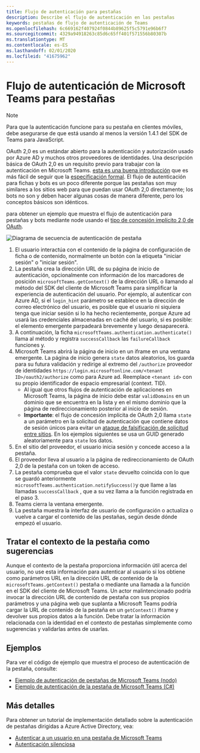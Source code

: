 ```yaml
---
title: Flujo de autenticación para pestañas
description: Describe el flujo de autenticación en las pestañas
keywords: pestañas de flujo de autenticación de Teams
ms.openlocfilehash: 6c669162f407924f0844b89625f5c5791e96b6f7
ms.sourcegitcommit: 4329a94918263c85d6c65ff401f571556b80307b
ms.translationtype: MT
ms.contentlocale: es-ES
ms.lasthandoff: 02/01/2020
ms.locfileid: "41675962"
---
```

# <a name="microsoft-teams-authentication-flow-for-tabs"></a>Flujo de autenticación de Microsoft Teams para pestañas

> [!Note]
> Para que la autenticación funcione para su pestaña en clientes móviles, debe asegurarse de que está usando al menos la versión 1.4.1 del SDK de Teams para JavaScript.

OAuth 2,0 es un estándar abierto para la autenticación y autorización usado por Azure AD y muchos otros proveedores de identidades. Una descripción básica de OAuth 2,0 es un requisito previo para trabajar con la autenticación en Microsoft Teams. [esta es una buena introducción](https://aaronparecki.com/oauth-2-simplified/) que es más fácil de seguir que la [especificación formal](https://oauth.net/2/). El flujo de autenticación para fichas y bots es un poco diferente porque las pestañas son muy similares a los sitios web para que puedan usar OAuth 2,0 directamente; los bots no son y deben hacer algunas cosas de manera diferente, pero los conceptos básicos son idénticos.

para obtener un ejemplo que muestra el flujo de autenticación para pestañas y bots mediante node usando el [tipo de concesión implícito 2,0 de OAuth](https://oauth.net/2/grant-types/implicit/).

![Diagrama de secuencia de autenticación de pestaña](~/assets/images/authentication/tab_auth_sequence_diagram.png)

1. El usuario interactúa con el contenido de la página de configuración de ficha o de contenido, normalmente un botón con la etiqueta "iniciar sesión" o "iniciar sesión".
2. La pestaña crea la dirección URL de su página de inicio de autenticación, opcionalmente con información de los marcadores de posición `microsoftTeams.getContext()` de la dirección URL o llamando al método del SDK del cliente de Microsoft Teams para simplificar la experiencia de autenticación del usuario. Por ejemplo, al autenticar con Azure AD, si el `login_hint` parámetro se establece en la dirección de correo electrónico del usuario, es posible que el usuario ni siquiera tenga que iniciar sesión si lo ha hecho recientemente, porque Azure ad usará las credenciales almacenadas en caché del usuario, si es posible: el elemento emergente parpadeará brevemente y luego desaparecerá.
3. A continuación, la ficha `microsoftTeams.authentication.authenticate()` llama al método y registra `successCallback` las `failureCallback` funciones y.
4. Microsoft Teams abrirá la página de inicio en un iframe en una ventana emergente. La página de inicio genera `state` datos aleatorios, los guarda para su futura validación y redirige al extremo del `/authorize` proveedor de identidades `https://login.microsoftonline.com/<tenant ID>/oauth2/authorize` como para Azure ad. Reemplace `<tenant id>` con su propio identificador de espacio empresarial (context. TID).
    * Al igual que otros flujos de autenticación de aplicaciones en Microsoft Teams, la página de inicio debe estar `validDomains` en un dominio que se encuentra en la lista y en el mismo dominio que la página de redireccionamiento posterior al inicio de sesión.
    * **Importante**: el flujo de concesión implícita de OAuth 2,0 llama `state` a un parámetro en la solicitud de autenticación que contiene datos de sesión únicos para evitar un [ataque de falsificación de solicitud entre sitios](https://en.wikipedia.org/wiki/Cross-site_request_forgery). En los ejemplos siguientes se usa un GUID generado aleatoriamente para `state` los datos.
5. En el sitio del proveedor, el usuario inicia sesión y concede acceso a la pestaña.
6. El proveedor lleva al usuario a la página de redireccionamiento de OAuth 2,0 de la pestaña con un token de acceso.
7. La pestaña comprueba que el valor `state` devuelto coincida con lo que se guardó anteriormente `microsoftTeams.authentication.notifySuccess()`y que llame a las llamadas `successCallback` , que a su vez llama a la función registrada en el paso 3.
8. Teams cierra la ventana emergente.
9. La pestaña muestra la interfaz de usuario de configuración o actualiza o vuelve a cargar el contenido de las pestañas, según desde dónde empezó el usuario.

## <a name="treat-tab-context-as-hints"></a>Tratar el contexto de la pestaña como sugerencias

Aunque el contexto de la pestaña proporciona información útil acerca del usuario, no use esta información para autenticar al usuario si los obtiene como parámetros URL en la dirección URL de contenido de la `microsoftTeams.getContext()` pestaña o mediante una llamada a la función en el SDK del cliente de Microsoft Teams. Un actor malintencionado podría invocar la dirección URL de contenido de pestaña con sus propios parámetros y una página web que suplanta a Microsoft Teams podría cargar la URL de contenido de la pestaña en un `getContext()` iframe y devolver sus propios datos a la función. Debe tratar la información relacionada con la identidad en el contexto de pestañas simplemente como sugerencias y validarlas antes de usarlas.

## <a name="samples"></a>Ejemplos

Para ver el código de ejemplo que muestra el proceso de autenticación de la pestaña, consulte:

* [Ejemplo de autenticación de pestañas de Microsoft Teams (nodo)](https://github.com/OfficeDev/microsoft-teams-sample-complete-node)
* [Ejemplo de autenticación de la pestaña de Microsoft Teams (C#)](https://github.com/OfficeDev/microsoft-teams-sample-complete-csharp)

## <a name="more-details"></a>Más detalles

Para obtener un tutorial de implementación detallado sobre la autenticación de pestañas dirigidas a Azure Active Directory, vea:

* [Autenticar a un usuario en una pestaña de Microsoft Teams](~/tabs/how-to/authentication/auth-tab-AAD.md)
* [Autenticación silenciosa](~/tabs/how-to/authentication/auth-silent-AAD.md)
